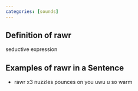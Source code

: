 ```yaml
---
categories: [sounds]
---
```

## Definition of rawr

seductive expression

## Examples of rawr in a Sentence

- rawr x3 nuzzles pounces on you uwu u so warm
